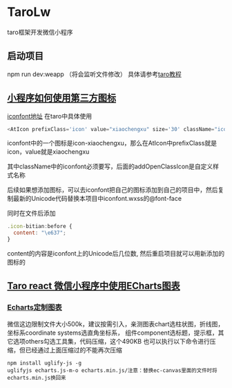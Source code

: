 # TaroLw
taro框架开发微信小程序

## 启动项目
npm run dev:weapp （将会监听文件修改）
具体请参考[taro教程](https://taro-docs.jd.com/taro/docs/GETTING-STARTED)

## [小程序如何使用第三方图标](https://www.cnblogs.com/HGNET/p/15546431.html)
 [iconfont地址](https://www.iconfont.cn/manage/index)
 在taro中具体使用
```js
<AtIcon prefixClass='icon' value="xiaochengxu" size='30' className="iconfont addOpenClassIcon" /> 
```
iconfont中的一个图标是icon-xiaochengxu，那么在AtIcon中prefixClass就是icon，value就是xiaochengxu

其中className中的iconfont必须要写，后面的addOpenClassIcon是自定义样式名称

后续如果想添加图标，可以去iconfont把自己的图标添加到自己的项目中，然后复制最新的Unicode代码替换本项目中iconfont.wxss的@font-face

同时在文件后添加

```js
.icon-bitian:before {
  content: "\e637";
}
```

content的内容是iconfont上的Unicode后几位数, 然后重启项目就可以用新添加的图标的

## [Taro react 微信小程序中使用ECharts图表](https://blog.csdn.net/m0_45236510/article/details/122840656?utm_medium=distribute.pc_aggpage_search_result.none-task-blog-2~aggregatepage~first_rank_ecpm_v1~rank_v31_ecpm-3-122840656.pc_agg_new_rank&utm_term=taro%E5%B0%8F%E7%A8%8B%E5%BA%8F%E4%BD%BF%E7%94%A8echarts&spm=1000.2123.3001.4430)

### [Echarts定制图表](https://echarts.apache.org/zh/builder.html)
微信这边限制文件大小500k，建议按需引入，亲测图表chart选柱状图，折线图，坐标系coordinate systems选直角坐标系， 组件component选标题，提示框，其它选项others勾选工具集，代码压缩，这个490KB
也可以执行以下命令进行压缩，但已经通过上面压缩过的不能再次压缩
```
npm install uglify-js -g
uglifyjs echarts.js-m-o echarts.min.js/注意：替换ec-canvas里面的文件时将echarts.min.js换回来
```
